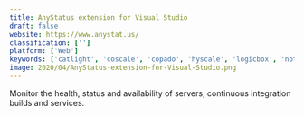 ```yaml
---
title: AnyStatus extension for Visual Studio
draft: false 
website: https://www.anystat.us/
classification: ['']
platform: ['Web']
keywords: ['catlight', 'coscale', 'copado', 'hyscale', 'logicbox', 'notifier_for_reddit', 'one_call_now', 'testcraft', 'tiny_core_linux', 'unigma', 'uptimepal', 'veloxy', 'wisepops', 'notifi']
image: 2020/04/AnyStatus-extension-for-Visual-Studio.png
---
```

Monitor the health, status and availability of servers, continuous integration builds and services.